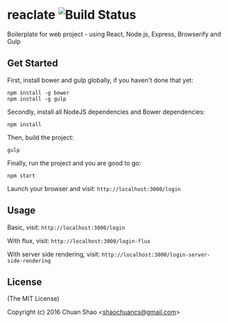 # reaclate ![Build Status](https://travis-ci.org/shaochuancs/reaclate.svg?branch=master)
Boilerplate for web project - using React, Node.js, Express, Browserify and Gulp

## Get Started
First, install bower and gulp globally, if you haven't done that yet:

```
npm install -g bower
npm install -g gulp
```

Secondly, install all NodeJS dependencies and Bower dependencies:

```
npm install
```

Then, build the project:

```
gulp
```

Finally, run the project and you are good to go:

```
npm start
```

Launch your browser and visit: `http://localhost:3000/login`

## Usage

Basic, visit: `http://localhost:3000/login`

With flux, visit: `http://localhost:3000/login-flux`

With server side rendering, visit: `http://localhost:3000/login-server-side-rendering`

## License

(The MIT License)

Copyright (c) 2016 Chuan Shao &lt;shaochuancs@gmail.com&gt;
